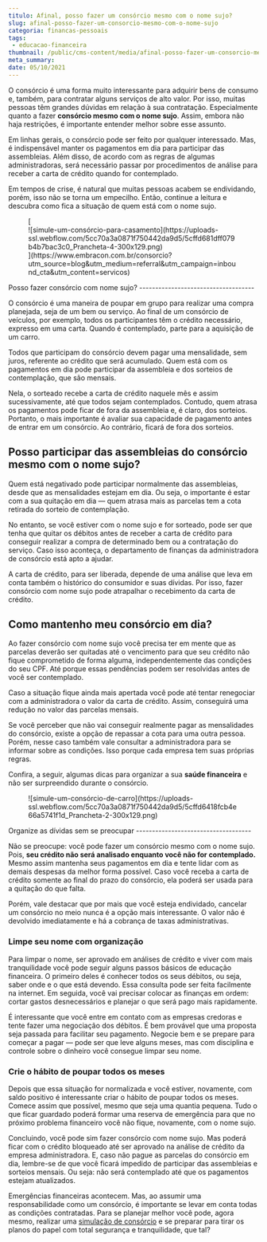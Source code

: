 ```yaml
---
titulo: Afinal, posso fazer um consórcio mesmo com o nome sujo?
slug: afinal-posso-fazer-um-consorcio-mesmo-com-o-nome-sujo
categoria: financas-pessoais
tags:
 - educacao-financeira
thumbnail: /public/cms-content/media/afinal-posso-fazer-um-consorcio-mesmo-com-o-nome-sujo.jpeg
meta_summary: 
date: 05/10/2021
---
```

O consórcio é uma forma muito interessante para adquirir bens de consumo e, também, para contratar alguns serviços de alto valor. Por isso, muitas pessoas têm grandes dúvidas em relação à sua contratação. Especialmente quanto a fazer **consórcio mesmo com o nome sujo**. Assim, embora não haja restrições, é importante entender melhor sobre esse assunto.

Em linhas gerais, o consórcio pode ser feito por qualquer interessado. Mas, é indispensável manter os pagamentos em dia para participar das assembleias. Além disso, de acordo com as regras de algumas administradoras, será necessário passar por procedimentos de análise para receber a carta de crédito quando for contemplado.

Em tempos de crise, é natural que muitas pessoas acabem se endividando, porém, isso não se torna um empecilho. Então, continue a leitura e descubra como fica a situação de quem está com o nome sujo.

<figure class="w-richtext-figure-type-image w-richtext-align-center">[<div>![simule-um-consórcio-para-casamento](https://uploads-ssl.webflow.com/5cc70a3a0871f750442da9d5/5cffd681dff079b4b7bac3c0_Prancheta-4-300x129.png)</div>](https://www.embracon.com.br/consorcio?utm_source=blog&utm_medium=referral&utm_campaign=inbound_cta&utm_content=servicos)</figure>Posso fazer consórcio com nome sujo?
------------------------------------

O consórcio é uma maneira de poupar em grupo para realizar uma compra planejada, seja de um bem ou serviço. Ao final de um consórcio de veículos, por exemplo, todos os participantes têm o crédito necessário, expresso em uma carta. Quando é contemplado, parte para a aquisição de um carro.

Todos que participam do consórcio devem pagar uma mensalidade, sem juros, referente ao crédito que será acumulado. Quem está com os pagamentos em dia pode participar da assembleia e dos sorteios de contemplação, que são mensais.

Nela, o sorteado recebe a carta de crédito naquele mês e assim sucessivamente, até que todos sejam contemplados. Contudo, quem atrasa os pagamentos pode ficar de fora da assembleia e, é claro, dos sorteios. Portanto, o mais importante é avaliar sua capacidade de pagamento antes de entrar em um consórcio. Ao contrário, ficará de fora dos sorteios.

Posso participar das assembleias do consórcio mesmo com o nome sujo?
--------------------------------------------------------------------

Quem está negativado pode participar normalmente das assembleias, desde que as mensalidades estejam em dia. Ou seja, o importante é estar com a sua quitação em dia — quem atrasa mais as parcelas tem a cota retirada do sorteio de contemplação.

No entanto, se você estiver com o nome sujo e for sorteado, pode ser que tenha que quitar os débitos antes de receber a carta de crédito para conseguir realizar a compra de determinado bem ou a contratação do serviço. Caso isso aconteça, o departamento de finanças da administradora de consórcio está apto a ajudar.

A carta de crédito, para ser liberada, depende de uma análise que leva em conta também o histórico do consumidor e suas dívidas. Por isso, fazer consórcio com nome sujo pode atrapalhar o recebimento da carta de crédito.

Como mantenho meu consórcio em dia?
-----------------------------------

Ao fazer consórcio com nome sujo você precisa ter em mente que as parcelas deverão ser quitadas até o vencimento para que seu crédito não fique comprometido de forma alguma, independentemente das condições do seu CPF. Até porque essas pendências podem ser resolvidas antes de você ser contemplado.

Caso a situação fique ainda mais apertada você pode até tentar renegociar com a administradora o valor da carta de crédito. Assim, conseguirá uma redução no valor das parcelas mensais.

Se você perceber que não vai conseguir realmente pagar as mensalidades do consórcio, existe a opção de repassar a cota para uma outra pessoa. Porém, nesse caso também vale consultar a administradora para se informar sobre as condições. Isso porque cada empresa tem suas próprias regras.

Confira, a seguir, algumas dicas para organizar a sua **saúde financeira** e não ser surpreendido durante o consórcio.

<figure class="w-richtext-figure-type-image w-richtext-align-center"><div>![simule-um-consórcio-de-carro](https://uploads-ssl.webflow.com/5cc70a3a0871f750442da9d5/5cffd6418fcb4e66a5741f1d_Prancheta-2-300x129.png)</div></figure>Organize as dívidas sem se preocupar
------------------------------------

Não se preocupe: você pode fazer um consórcio mesmo com o nome sujo. Pois, **seu crédito não será analisado enquanto você não for contemplado.**  Mesmo assim mantenha seus pagamentos em dia e tente lidar com as demais despesas da melhor forma possível. Caso você receba a carta de crédito somente ao final do prazo do consórcio, ela poderá ser usada para a quitação do que falta.

Porém, vale destacar que por mais que você esteja endividado, cancelar um consórcio no meio nunca é a opção mais interessante. O valor não é devolvido imediatamente e há a cobrança de taxas administrativas.

### Limpe seu nome com organização

Para limpar o nome, ser aprovado em análises de crédito e viver com mais tranquilidade você pode seguir alguns passos básicos de educação financeira. O primeiro deles é conhecer todos os seus débitos, ou seja, saber onde e o que está devendo. Essa consulta pode ser feita facilmente na internet. Em seguida, você vai precisar colocar as finanças em ordem: cortar gastos desnecessários e planejar o que será pago mais rapidamente.

É interessante que você entre em contato com as empresas credoras e tente fazer uma negociação dos débitos. É bem provável que uma proposta seja passada para facilitar seu pagamento. Negocie bem e se prepare para começar a pagar — pode ser que leve alguns meses, mas com disciplina e controle sobre o dinheiro você consegue limpar seu nome.

### Crie o hábito de poupar todos os meses

Depois que essa situação for normalizada e você estiver, novamente, com saldo positivo é interessante criar o hábito de poupar todos os meses. Comece assim que possível, mesmo que seja uma quantia pequena. Tudo o que ficar guardado poderá formar uma reserva de emergência para que no próximo problema financeiro você não fique, novamente, com o nome sujo.

Concluindo, você pode sim fazer consórcio com nome sujo. Mas poderá ficar com o crédito bloqueado até ser aprovado na análise de crédito da empresa administradora. E, caso não pague as parcelas do consórcio em dia, lembre-se de que você ficará impedido de participar das assembleias e sorteios mensais. Ou seja: não será contemplado até que os pagamentos estejam atualizados.

Emergências financeiras acontecem. Mas, ao assumir uma responsabilidade como um consórcio, é importante se levar em conta todas as condições contratadas. Para se planejar melhor você pode, agora mesmo, realizar uma [simulação de consórcio](https://www.embracon.com.br/ecommerce) e se preparar para tirar os planos do papel com total segurança e tranquilidade, que tal?
